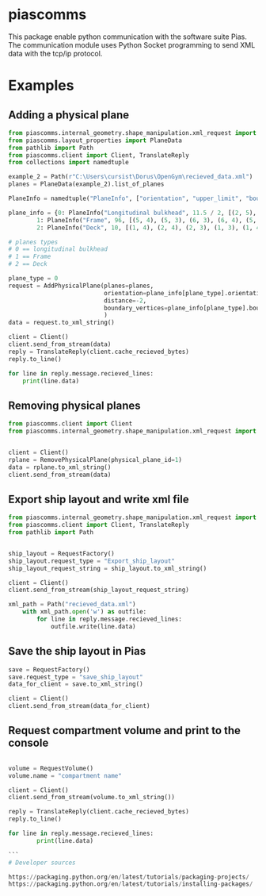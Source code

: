 # piascomms
This package enable python communication with the software suite Pias. The communication module uses Python Socket programming to send XML data with the tcp/ip protocol.

# Examples

## Adding a physical plane

```python
from piascomms.internal_geometry.shape_manipulation.xml_request import AddPhysicalPlane, RequestFactory
from piascomms.layout_properties import PlaneData
from pathlib import Path
from piascomms.client import Client, TranslateReply
from collections import namedtuple

example_2 = Path(r"C:\Users\cursist\Dorus\OpenGym\recieved_data.xml")
planes = PlaneData(example_2).list_of_planes

PlaneInfo = namedtuple("PlaneInfo", ["orientation", "upper_limit", "boundary_vertices"])

plane_info = {0: PlaneInfo("Longitudinal bulkhead", 11.5 / 2, [(2, 5), (1, 5), (1, 6), (2, 6), (2, 5)]),
        1: PlaneInfo("Frame", 96, [(5, 4), (5, 3), (6, 3), (6, 4), (5, 4)]),
        2: PlaneInfo("Deck", 10, [(1, 4), (2, 4), (2, 3), (1, 3), (1, 4)])}

# planes types
# 0 == longitudinal bulkhead
# 1 == Frame
# 2 == Deck

plane_type = 0
request = AddPhysicalPlane(planes=planes,
                           orientation=plane_info[plane_type].orientation,
                           distance=-2,
                           boundary_vertices=plane_info[plane_type].boundary_vertices
                           )
data = request.to_xml_string()

client = Client()
client.send_from_stream(data)
reply = TranslateReply(client.cache_recieved_bytes)
reply.to_line()

for line in reply.message.recieved_lines:
    print(line.data)

```
## Removing physical planes

```python
from piascomms.client import Client
from piascomms.internal_geometry.shape_manipulation.xml_request import RemovePhysicalPlane


client = Client()
rplane = RemovePhysicalPlane(physical_plane_id=1)
data = rplane.to_xml_string()
client.send_from_stream(data)
```

## Export ship layout and write xml file

```python
from piascomms.internal_geometry.shape_manipulation.xml_request import RequestFactory
from piascomms.client import Client, TranslateReply
from pathlib import Path


ship_layout = RequestFactory()
ship_layout.request_type = "Export_ship_layout"
ship_layout_request_string = ship_layout.to_xml_string()

client = Client()
client.send_from_stream(ship_layout_request_string)

xml_path = Path("recieved_data.xml")
    with xml_path.open('w') as outfile:
        for line in reply.message.recieved_lines:
            outfile.write(line.data)

```

## Save the ship layout in Pias


```python
save = RequestFactory()
save.request_type = "save_ship_layout"
data_for_client = save.to_xml_string()

client = Client()
client.send_from_stream(data_for_client)
```

## Request compartment volume and print to the console

````python

volume = RequestVolume()
volume.name = "compartment name"

client = Client()
client.send_from_stream(volume.to_xml_string())

reply = TranslateReply(client.cache_recieved_bytes)
reply.to_line()

for line in reply.message.recieved_lines:
        print(line.data)

```
# Developer sources

https://packaging.python.org/en/latest/tutorials/packaging-projects/
https://packaging.python.org/en/latest/tutorials/installing-packages/
